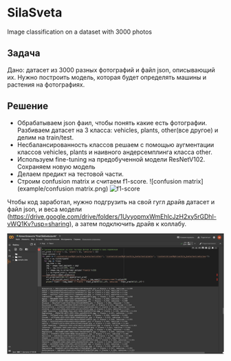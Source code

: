# SilaSveta
Image classification on a dataset with 3000 photos

## Задача
Дано: датасет из 3000 разных фотографий и файл json, описывающий их. 
Нужно построить модель, которая будет определять машины и растения на фотографиях. 

## Решение
 - Обрабатываем json фаил, чтобы понять какие есть фотографии. Разбиваем датасет на 3 класса: vehicles, plants, other(все другое) и делим на train/test.
 - Несбалансированность классов решаем с помощью аугментации классов vehicles, plants и наивного андерсемплинга класса other.
 - Используем fine-tuning на предобученной модели ResNetV102. Сохраняем новую модель
 - Делаем предикт на тестовой части.
 - Строим confusion matrix и считаем f1-score.
 ![confusion matrix](example/confusion matrix.png)
 ![f1-score](example/f1_score)

 
Чтобы код заработал, нужно подгрузить на свой гугл драйв датасет и файл json, и веса модели (https://drive.google.com/drive/folders/1UyyopmxWmEhlcJzH2xy5rGDhl-vWQ1Kv?usp=sharing), а затем подключить драйв к коллабу.


![example](example/preds.png)
